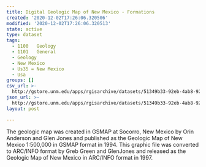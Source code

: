 ```yaml
---
title: Digital Geologic Map of New Mexico - Formations
created: '2020-12-02T17:26:06.320506'
modified: '2020-12-02T17:26:06.320513'
state: active
type: dataset
tags:
  - 1100   Geology
  - 1101   General
  - Geology
  - New Mexico
  - Us35 = New Mexico
  - Usa
groups: []
csv_url: >-
  http://gstore.unm.edu/apps/rgisarchive/datasets/51349b33-92eb-4ab8-9217-81c82b5c3afa/nmmapdd83shp.derived.csv
json_url: >-
  http://gstore.unm.edu/apps/rgisarchive/datasets/51349b33-92eb-4ab8-9217-81c82b5c3afa/nmmapdd83shp.derived.json
layout: post

---
```

The geologic map was created in GSMAP at Socorro, New Mexico by Orin Anderson and Glen Jones and published as the Geologic Map of New Mexico 1:500,000 in GSMAP format in 1994. This graphic file was converted to ARC/INFO format by Greb Green and GlenJones and released as the Geologic Map of New Mexico in ARC/INFO format in 1997.
